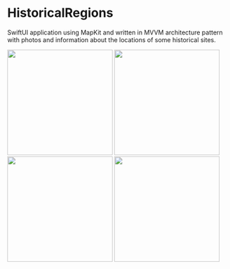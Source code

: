 # HistoricalRegions
SwiftUI application using MapKit and written in MVVM architecture pattern with photos and information about the locations of some historical sites.

<p float="left">
<img src="https://github.com/berkaytncl/HistoricalRegions/assets/98055405/07a93beb-ecd6-4723-bfa8-76676ca8f36b" width="240"/>
<img src="https://github.com/berkaytncl/HistoricalRegions/assets/98055405/4f0b9a10-31a7-495d-abbe-a417fc2dceae" width="240"/>
<img src="https://github.com/berkaytncl/HistoricalRegions/assets/98055405/dc25bd87-c728-42c2-aafd-fcb7e6942ee8" width="240"/>
<img src="https://github.com/berkaytncl/HistoricalRegions/assets/98055405/d68c0ccb-213d-4a28-98bb-edbe5f80b43a" width="240"/>
